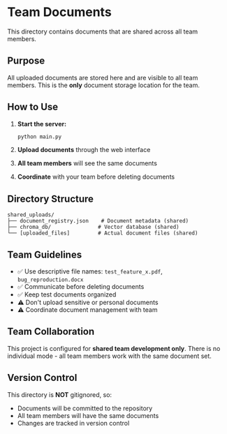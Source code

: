 # Team Documents

This directory contains documents that are shared across all team members.

## Purpose

All uploaded documents are stored here and are visible to all team members. This is the **only** document storage location for the team.

## How to Use

1. **Start the server:**

   ```bash
   python main.py
   ```

2. **Upload documents** through the web interface
3. **All team members** will see the same documents
4. **Coordinate** with your team before deleting documents

## Directory Structure

```
shared_uploads/
├── document_registry.json    # Document metadata (shared)
├── chroma_db/               # Vector database (shared)
└── [uploaded_files]         # Actual document files (shared)
```

## Team Guidelines

- ✅ Use descriptive file names: `test_feature_x.pdf`, `bug_reproduction.docx`
- ✅ Communicate before deleting documents
- ✅ Keep test documents organized
- ⚠️ Don't upload sensitive or personal documents
- ⚠️ Coordinate document management with team

## Team Collaboration

This project is configured for **shared team development only**. There is no individual mode - all team members work with the same document set.

## Version Control

This directory is **NOT** gitignored, so:

- Documents will be committed to the repository
- All team members will have the same documents
- Changes are tracked in version control
